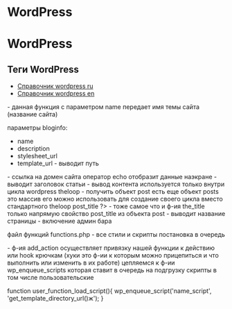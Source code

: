 # WordPress

# WordPress
## Теги WordPress
* [Справочник wordpress ru](wp-kama.ru)
* [Справочник wordpress en](https://codex.wordpress.org/%D0%A1%D0%BE%D0%B7%D0%B4%D0%B0%D0%BD%D0%B8%D0%B5_%D1%82%D0%B5%D0%BC)

<?php bloginfo(`name`); ?> - данная функция с параметром name передает имя темы сайта (название сайта)
параметры bloginfo:
* name
* description
* stylesheet_url
* template_url - выводит путь
<?php echo home_url(); ?> - ссылка на домен сайта оператор echo отобразит данные наэкране
<?php the_title(); ?> - выводит заголовок статьи
<?php the_content(); ?> - вывод контента используется только внутри цикла wordpress theloop
<?php have_posts(); ?>
<?php the_post(); ?>
<?php the_excerpt(); ?>
<?php the_permalink(); ?>
<?php var_dump($post); ?> - получить объект post есть еще объект posts это массив его можно использовать для создание своего цикла вместо стандартного theloop
<?php echo $post->post_title ?> - тоже самое что и ф-ия the_title только напрямую свойство post_title из объекта post
<?php get_header(); ?>
<?php get_sidebar(); ?>
<?php get_footer(); ?>
<?php wp_title(); ?> - выводит название страницы
<?php wp_head(); ?> - включение админ бара
<?php wp_footer(); ?>
<?php ?>

файл функций functions.php - все стили и скрипты постановка в очередь
<?php add_action('wp_enqueue_sripts', 'user_function_load_script'); ?> - ф-ия add_action осуществляет привязку нашей функции к действию или hook крючкам (хуки это ф-ии к которым можно прицепиться и что выполнить или изменить в их работе) цепляемся к ф-ии wp_enqueue_scripts которая ставит в очередь на подгрузку скрипты в том числе пользовательские


function user_function_load_script(){
  wp_enqueue_script('name_script', 'get_template_directory_url()ж');
}
